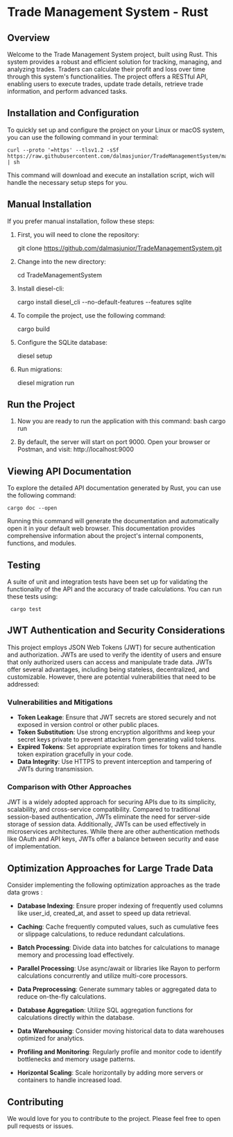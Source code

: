 
# Trade Management System - Rust

## Overview

Welcome to the Trade Management System project, built using Rust. This system provides a robust and efficient solution for tracking, managing, and analyzing trades. Traders can calculate their profit and loss over time through this system's functionalities. The project offers a RESTful API, enabling users to execute trades, update trade details, retrieve trade information, and perform advanced tasks.

## Installation and Configuration

To quickly set up and configure the project on your Linux or macOS system, you can use the following command in your terminal:

    curl --proto '=https' --tlsv1.2 -sSf https://raw.githubusercontent.com/dalmasjunior/TradeManagementSystem/main/install.sh | sh

This command will download and execute an installation script, wich will handle the necessary setup steps for you.

## Manual Installation

If you prefer manual installation, follow these steps:

1. First, you will need to clone the repository:

    git clone https://github.com/dalmasjunior/TradeManagementSystem.git

2. Change into the new directory:

    cd TradeManagementSystem

3. Install diesel-cli:

    cargo  install  diesel_cli  --no-default-features  --features  sqlite

4. To compile the project, use the following command:

    cargo build

5. Configure the SQLite database:

    diesel setup

6. Run migrations:

    diesel migration run

## Run the Project

1. Now you are ready to run the application with this command:
    bash cargo run

2. By default, the server will start on port 9000. Open your browser or Postman, and visit:
    http://localhost:9000

## Viewing API Documentation

To explore the detailed API documentation generated by Rust, you can use the following command:

    cargo doc --open

Running this command will generate the documentation and automatically open it in your default web browser. This documentation provides comprehensive information about the project's internal components, functions, and modules.

## Testing

A suite of unit and integration tests have been set up for validating the functionality of the API and the accuracy of trade calculations. You can run these tests using:

     cargo test

## JWT Authentication and Security Considerations

This project employs JSON Web Tokens (JWT) for secure authentication and authorization. JWTs are used to verify the identity of users and ensure that only authorized users can access and manipulate trade data. JWTs offer several advantages, including being stateless, decentralized, and customizable. However, there are potential vulnerabilities that need to be addressed:

### Vulnerabilities and Mitigations

- **Token Leakage**: Ensure that JWT secrets are stored securely and not exposed in version control or other public places.
- **Token Substitution**: Use strong encryption algorithms and keep your secret keys private to prevent attackers from generating valid tokens.
- **Expired Tokens**: Set appropriate expiration times for tokens and handle token expiration gracefully in your code.
- **Data Integrity**: Use HTTPS to prevent interception and tampering of JWTs during transmission.

### Comparison with Other Approaches

JWT is a widely adopted approach for securing APIs due to its simplicity, scalability, and cross-service compatibility. Compared to traditional session-based authentication, JWTs eliminate the need for server-side storage of session data. Additionally, JWTs can be used effectively in microservices architectures. While there are other authentication methods like OAuth and API keys, JWTs offer a balance between security and ease of implementation.

## Optimization Approaches for Large Trade Data

Consider implementing the following optimization approaches as the trade data grows :

- **Database Indexing**: Ensure proper indexing of frequently used columns like user_id, created_at, and asset to speed up data retrieval.

- **Caching**: Cache frequently computed values, such as cumulative fees or slippage calculations, to reduce redundant calculations.

- **Batch Processing**: Divide data into batches for calculations to manage memory and processing load effectively.

- **Parallel Processing**: Use async/await or libraries like Rayon to perform calculations concurrently and utilize multi-core processors.

- **Data Preprocessing**: Generate summary tables or aggregated data to reduce on-the-fly calculations.

- **Database Aggregation**: Utilize SQL aggregation functions for calculations directly within the database.

- **Data Warehousing**: Consider moving historical data to data warehouses optimized for analytics.

- **Profiling and Monitoring**: Regularly profile and monitor code to identify bottlenecks and memory usage patterns.

- **Horizontal Scaling**: Scale horizontally by adding more servers or containers to handle increased load.

## Contributing

We would love for you to contribute to the project. Please feel free to open pull requests or issues.
